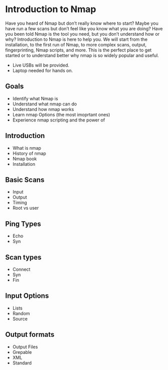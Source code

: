 # Introduction to Nmap

Have you heard of Nmap but don’t really know where to start?  Maybe you have run a few scans but don’t feel like you know what you are doing?  Have you been told Nmap is the tool you need, but you don’t understand how or why?  Introduction to Nmap is here to help you. We will start from the installation, to the first run of Nmap, to more complex scans, output, fingerprinting, Nmap scripts, and more.  This is the perfect place to get started or to understand better why nmap is so widely popular and useful.
* Live USBs will be provided.
* Laptop needed for hands on.


## Goals
- Identify what Nmap is
- Understand what nmap can do
- Understand how nmap works
- Learn nmap Options (the most imoprtant ones)
- Experience nmap scripting and the power of

## Introduction
- What is nmap
- History of nmap
- Nmap book
- Installation

## Basic Scans
- Input
- Output
- Timing
- Root vs user

## Ping Types
- Echo
- Syn

## Scan types
- Connect
- Syn
- Fin

## Input Options
- Lists
- Random
- Source

## Output formats
- Output Files
- Grepable
- XML
- Standard
